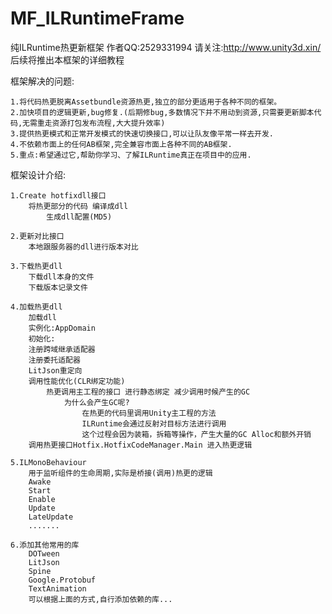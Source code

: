# MF_ILRuntimeFrame
纯ILRuntime热更新框架
作者QQ:2529331994
请关注:http://www.unity3d.xin/ 后续将推出本框架的详细教程

框架解决的问题:

    1.将代码热更脱离Assetbundle资源热更,独立的部分更适用于各种不同的框架。
    2.加快项目的逻辑更新,bug修复.(后期修bug,多数情况下并不用动到资源,只需要更新脚本代码,无需重走资源打包发布流程,大大提升效率)
    3.提供热更模式和正常开发模式的快速切换接口,可以让队友像平常一样去开发.
    4.不依赖市面上的任何AB框架,完全兼容市面上各种不同的AB框架.
    5.重点:希望通过它,帮助你学习、了解ILRuntime真正在项目中的应用.


框架设计介绍:
	
	1.Create hotfixdll接口
		将热更部分的代码 编译成dll
    		生成dll配置(MD5)
    
	2.更新对比接口
		本地跟服务器的dll进行版本对比
		
	3.下载热更dll
		下载dll本身的文件
		下载版本记录文件
		
	4.加载热更dll
		加载dll
		实例化:AppDomain
		初始化:
		注册跨域继承适配器
		注册委托适配器
		LitJson重定向
		调用性能优化(CLR绑定功能)
			热更调用主工程的接口 进行静态绑定 减少调用时候产生的GC
				为什么会产生GC呢?
					在热更的代码里调用Unity主工程的方法
					ILRuntime会通过反射对目标方法进行调用
					这个过程会因为装箱，拆箱等操作，产生大量的GC Alloc和额外开销 
		调用热更接口Hotfix.HotfixCodeManager.Main 进入热更逻辑
		
	5.ILMonoBehaviour
		用于监听组件的生命周期,实际是桥接(调用)热更的逻辑
		Awake
		Start
		Enable
		Update
		LateUpdate
		.......
		
	6.添加其他常用的库
		DOTween
		LitJson
		Spine
		Google.Protobuf
		TextAnimation
		可以根据上面的方式,自行添加依赖的库...
		
